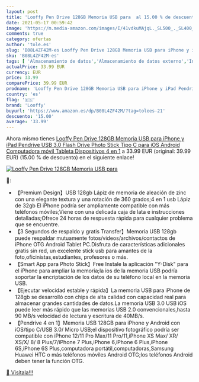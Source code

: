 ```yaml
---
layout: post
title: 'Looffy Pen Drive 128GB Memoria USB para  al 15.00 % de descuento'
date: 2021-05-17 00:59:42
image: 'https://m.media-amazon.com/images/I/41vdkuMAjqL._SL500_._SL400_.jpg'
comments: true
category: ofertas
author: 'tole.es'
slug: 'B08L4ZF42M-es Looffy Pen Drive 128GB Memoria USB para iPhone y iPad...'
sku: 'B08L4ZF42M-es'
tags: [ 'Almacenamiento de datos','Almacenamiento de datos externo','Informática','Memorias USB','android','looffy', ]
actualPrice: 33.99 EUR
currency: EUR
price: 33.99
comparePrice: 39.99 EUR
prodname: 'Looffy Pen Drive 128GB Memoria USB para iPhone y iPad Pendrive USB 3.0 Flash Drive Photo Stick Tipo C para iOS Android Computadora móvil Tableta Dispositivos 4 en 1'
country: 'es'
flag: '🇪🇸'
brand: 'Looffy'
buyurl: 'https://www.amazon.es/dp/B08L4ZF42M/?tag=tolees-21'
descuento: '15.00'
average: '33.99'
---
```


Ahora mismo tienes [Looffy Pen Drive 128GB Memoria USB para iPhone y iPad Pendrive USB 3.0 Flash Drive Photo Stick Tipo C para iOS Android Computadora móvil Tableta Dispositivos 4 en 1](https://www.amazon.es/dp/B08L4ZF42M/?tag=tolees-21) a 33.99 EUR (original: 39.99 EUR) (15.00 %  de descuento) en el siguiente enlace!

[![Looffy Pen Drive 128GB Memoria USB para ](https://m.media-amazon.com/images/I/41vdkuMAjqL._SL500_._SL400_.jpg)](https://www.amazon.es/dp/B08L4ZF42M/?tag=tolees-21)

🔎:

- 【Premium Design】USB 128gb Lápiz de memoria de aleación de zinc con una elegante textura y una rotación de 360 grados;4 en 1 usb Lápiz de 32gb El iPhone podría ser ampliamente compatible con más teléfonos móviles;Viene con una delicada caja de lata e instrucciones detalladas;Ofrece 24 horas de respuesta rápida para cualquier problema que se encuentre.
- 【3 Segundos de respaldo y gratis Transfer】Memoria USB 128gb puede respaldar mutuamente fotos/videos/archivos/contactos de iPhone OTG Android Tablet PC.Disfruta de características adicionales gratis sin red, un excelente stick usb para amantes de la foto,oficinistas,estudiantes, profesores o más.
- 【Smart App para Photo Stick】Free Instale la aplicación "Y-Disk" para el iPhone para ampliar la memoria;la ios de la memoria USB podría soportar la encriptación de los datos de su teléfono local en la memoria USB.
- 【Ejecutar velocidad estable y rápida】La memoria USB para iPhone de 128gb se desarrolló con chips de alta calidad con capacidad real para almacenar grandes cantidades de datos.La memoria USB 3.0 USB iOS puede leer más rápido que las memorias USB 2.0 convencionales,hasta 90 MB/s velocidad de lectura y escritura de 40MB/s.
- 【Pendrive 4 en 1】Memoria USB 128GB para iPhone y Android con iOS/tipo C/USB 3.0/ Micro USB;el dispositivo fotográfico podría ser compatible con iPhone 12/11 Pro Max/11 Pro/11,iPhone XS Max/ XR/ XS/X/ 8/ 8 Plus/7/iPhone 7 Plus,iPhone 6,iPhone 6 Plus,iPhone 6S,iPhone 6S Plus,computadora portátil,computadoras,Samsung Huawei HTC o más teléfonos móviles Android OTG;los teléfonos Android deben tener la función OTG.

[🛒 Visítala!!!](https://www.amazon.es/dp/B08L4ZF42M/?tag=tolees-21)
